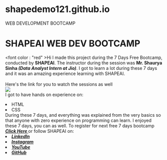 # shapedemo121.github.io
WEB DEVELOPMENT BOOTCAMP
# SHAPEAI WEB DEV BOOTCAMP
<font color : "red" >Hi I made this project during the 7 Days Free Bootcamp, conducted by <b> SHAPEAI</b>.
The instructor during the session was <b> Mr. Shaurya Sinha <i>(Data Analyst Intern at Jio)</b></i>. I got to
learn a lot during these 7 days and it was an amazing experience learning with SHAPEAI.
<br><br>Here's the link for you to watch the sessions as well<br></font>
<i><a href="https://youtube.com/playlist?list=PL7zl8TDRnbun7K0fECtSMCI2hOCgLBy9a">
  <img src="https://github.com/ShapeAI/PYTHON-AND-DATA-ANALYTICS/blob/main/WebD%20poster.png"> </a></i>
<br>I got to have hands on experience on:
<li>HTML
<li>CSS
<br>During these 7 days, and everything was explained from the very basics so that
anyone with zero experience on programming can learn.
I enjoyed these 7 days, you can as well. To register for next free 7 days bootcamp
<b><i><a href = "https://www.shapeai.tech"> Click Here </a></i></b>
or follow SHAPEAI on:
  <b><i>
<li><a href="https://in.linkedin.com/company/shapeai">                 LinkedIn     </a>
<li><a href="https://www.instagram.com/shape.ai/?hl=en">               Instagram    </a>
<li><a href="https://www.youtube.com/channel/UCTUvDLTW9meuDXWcbmISPdA">YouTube      </a>
<li><a href="https://github.com/shapeai">                             GitHub        </a> 
    </b></i>
 
